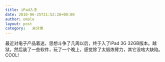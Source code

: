 ```yaml
---
title: iPad入手
date: 2010-06-25T21:52:28+00:00
author: omale
layout: post
category:   未分类  
---
```

最近对电子产品着迷，思想斗争了几周以后，终于入了iPad 3G 32GB版本。越狱，然后装了一些软件，玩了一个晚上，感觉除了太锻炼臂力，其它没啥大缺陷。COOL!